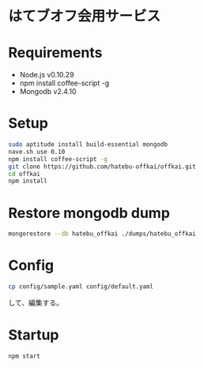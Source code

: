 # はてブオフ会用サービス

# Requirements

- Node.js v0.10.29
- npm install coffee-script -g
- Mongodb v2.4.10


# Setup

```sh
sudo aptitude install build-essential mongodb
nave.sh use 0.10
npm install coffee-script -g
git clone https://github.com/hatebu-offkai/offkai.git
cd offkai
npm install
```


# Restore mongodb dump

```sh
mongorestore --db hatebu_offkai ./dumps/hatebu_offkai
```


# Config

```sh
cp config/sample.yaml config/default.yaml
```
して、編集する。


# Startup

```sh
npm start
```

